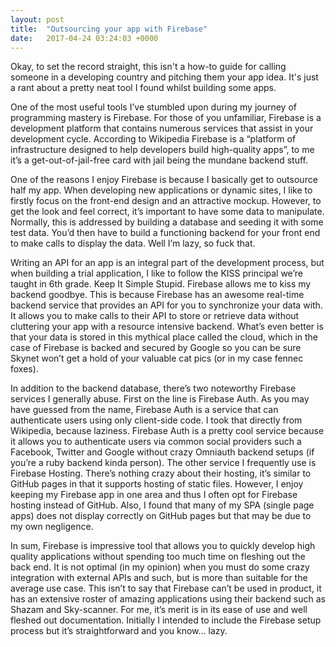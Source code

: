 ```yaml
---
layout: post
title:  "Outsourcing your app with Firebase"
date:   2017-04-24 03:24:03 +0000
---
```


Okay,  to set the record straight, this isn't a how-to guide for calling someone in a developing country and pitching them your app idea. It's just a rant about a pretty neat tool I found whilst building some apps.

One of the most useful tools I’ve stumbled upon during my journey of programming mastery is Firebase. For those of you unfamiliar, Firebase is a development platform that contains numerous services that assist in your development cycle. According to Wikipedia Firebase is a “platform of infrastructure designed to help developers build high-quality apps”, to me it’s a get-out-of-jail-free card with jail being the mundane backend stuff.

One of the reasons I enjoy Firebase is because I basically get to outsource half my app. When developing new applications or dynamic sites, I like to firstly focus on the front-end design and an attractive mockup. However, to get the look and feel correct, it’s important to have some data to manipulate. Normally, this is addressed by building a database and seeding it with some test data. You’d then have to build a functioning backend for your front end to make calls to display the data. Well I’m lazy, so fuck that.

Writing an API for an app is an integral part of the development process, but when building a trial application, I like to follow the KISS principal we’re taught in 6th grade. Keep It Simple Stupid. Firebase allows me to kiss my backend goodbye. This is because Firebase has an awesome real-time backend service that provides an API for you to synchronize your data with. It allows you to make calls to their API to store or retrieve data without cluttering your app with a resource intensive backend. What’s even better is that your data is stored in this mythical place called the cloud, which in the case of Firebase is backed and secured by Google so you can be sure Skynet won’t get a hold of your valuable cat pics (or in my case fennec foxes).

In addition to the backend database, there’s two noteworthy Firebase services I generally abuse. First on the line is Firebase Auth.  As you may have guessed from the name, Firebase Auth is a service that can authenticate users using only client-side code. I took that directly from Wikipedia, because laziness.  Firebase Auth is a pretty cool service because it allows you to authenticate users via common social providers such a Facebook, Twitter and Google without crazy Omniauth backend setups (if you’re a ruby backend kinda person). The other service I frequently use is Firebase Hosting. There’s nothing crazy about their hosting, it’s similar to GitHub pages in that it supports hosting of static files. However, I enjoy keeping my Firebase app in one area and thus I often opt for Firebase hosting instead of GitHub.   Also, I found that many of my SPA (single page apps) does not display correctly on GitHub pages but that may be due to my own negligence.

In sum, Firebase is impressive tool that allows you to quickly develop high quality applications without spending too much time on fleshing out the back end. It is not optimal (in my opinion) when you must do some crazy integration with external APIs and such, but is more than suitable for the average use case. This isn’t to say that Firebase can’t be used in product, it has an extensive roster of amazing applications using their backend such as Shazam and Sky-scanner. For me, it’s merit is in its ease of use and well fleshed out documentation. Initially I intended to include the Firebase setup process but it’s straightforward and you know… lazy. 

